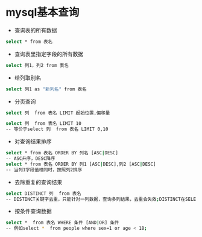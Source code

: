 # mysql基本查询

* 查询表的所有数据

```bash
select * from 表名
```

* 查询表里指定字段的所有数据

```bash
select 列1，列2 from 表名
```

* 给列取别名

```bash
select 列1 as "新列名" from 表名
```

* 分页查询

```bash
select 列  from 表名 LIMIT 起始位置,偏移量
```

```bash
select 列  from 表名 LIMIT 10
-- 等价于select 列  from 表名 LIMIT 0,10
```

* 对查询结果排序

```bash
select * from 表名 ORDER BY 列名 [ASC|DESC]
-- ASC升序，DESC降序
select * from 表名 ORDER BY 列1 [ASC|DESC],列2 [ASC|DESC]
-- 当列1字段值相同时，按照列2排序
```

* 去除重复的查询结果

```bash
select DISTINCT 列  from 表名
-- DISTINCT关键字去重，只能针对一列数据，查询多列结果，去重会失效;DISTINCT在SELECT语句中只能使用一次;DISTINCT必须放在第一个列名前面
```

* 按条件查询数据

```bash
select *  from 表名 WHERE 条件 [AND|OR] 条件
-- 例如select *  from people where sex=1 or age < 18;
```
